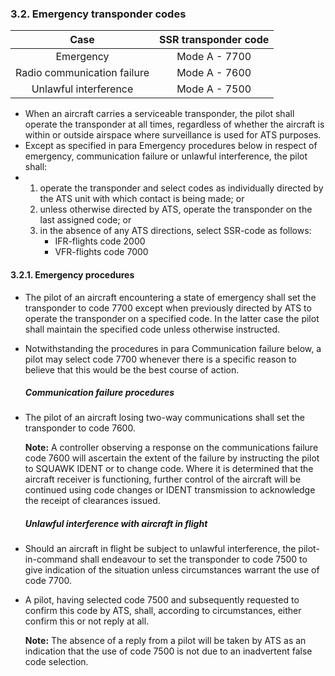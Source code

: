### 3.2. **Emergency transponder codes**

|            Case             | SSR transponder code |
| :-------------------------: | :------------------: |
|          Emergency          |    Mode A - 7700     |
| Radio communication failure |    Mode A - 7600     |
|    Unlawful interference    |    Mode A - 7500     |

- When an aircraft carries a serviceable transponder, the pilot shall  operate the transponder at all times, regardless of whether the aircraft is within or outside airspace where surveillance is used for ATS  purposes.
- Except as specified in para Emergency procedures below in respect of emergency,  communication failure or unlawful interference, the pilot shall:
- 1. operate the transponder and select codes as individually directed by the ATS unit with which contact is being made; or
  2. unless otherwise directed by ATS, operate the transponder on the last assigned code; or
  3. in the absence of any ATS directions, select SSR-code as follows:
     - IFR-flights   code 2000
     - VFR-flights  code 7000

#### 3.2.1. Emergency procedures

- The pilot of an aircraft  encountering a state of emergency shall set the transponder to code 7700 except when previously directed by ATS to operate the transponder on a  specified code. In the latter case the pilot shall maintain the  specified code unless otherwise instructed.

- Notwithstanding the procedures in para Communication failure below, a pilot may select code 7700 whenever  there is a specific reason to believe that this would be the best course of action.

  ##### Communication failure procedures

- The pilot of an aircraft losing two-way communications shall set the transponder to code 7600.

  **Note:** A controller observing a response on the communications failure code  7600 will ascertain the extent of the failure by instructing the pilot  to SQUAWK IDENT or to change code. Where it is determined that the  aircraft receiver is functioning, further control of the aircraft will  be continued using code changes or IDENT transmission to acknowledge the receipt of clearances issued.

  ##### Unlawful interference with aircraft in flight

- Should an aircraft in flight be subject to unlawful interference, the  pilot-in-command shall endeavour to set the transponder to code 7500 to  give indication of the situation unless circumstances warrant the use of code 7700.

- A pilot, having selected code 7500 and subsequently requested to confirm  this code by ATS, shall, according to  circumstances, either confirm this or not reply at all.

  **Note:** The absence of a reply from a pilot will be taken by ATS as an  indication that the use of code 7500 is not due to an inadvertent false  code selection.